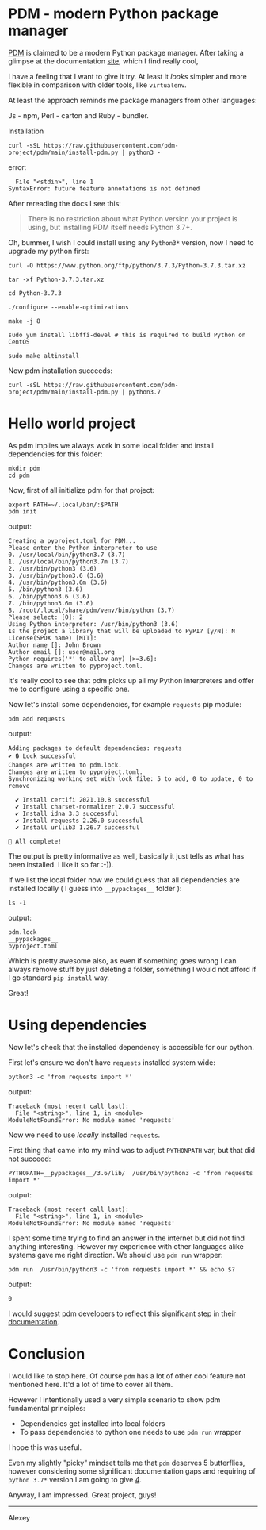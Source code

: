 # PDM - modern Python package manager

[PDM](/project/PDM/reviews) is claimed to be a modern Python package manager.
After taking a glimpse at the documentation [site](https://pdm.fming.dev/), which I find really cool,

I have a feeling that I want to give it try. At least it _looks_ simpler 
and more flexible in comparison with older tools, like `virtualenv`.

At least the approach reminds me package managers from other languages:

Js - npm, Perl - carton and Ruby - bundler.


Installation

```
curl -sSL https://raw.githubusercontent.com/pdm-project/pdm/main/install-pdm.py | python3 -
```

error:

```
  File "<stdin>", line 1
SyntaxError: future feature annotations is not defined

```

After rereading the docs I see this:

> There is no restriction about what Python version your project is using, but installing PDM itself needs Python 3.7+.

Oh, bummer, I wish I could install using any `Python3*` version, 
now I need to upgrade my python first:

```
curl -O https://www.python.org/ftp/python/3.7.3/Python-3.7.3.tar.xz

tar -xf Python-3.7.3.tar.xz

cd Python-3.7.3

./configure --enable-optimizations

make -j 8

sudo yum install libffi-devel # this is required to build Python on CentOS

sudo make altinstall
```

Now pdm installation succeeds:

```
curl -sSL https://raw.githubusercontent.com/pdm-project/pdm/main/install-pdm.py | python3.7
```

# Hello world project

As pdm implies we always work in some local folder and install dependencies for this folder:


```
mkdir pdm
cd pdm
```

Now, first of all initialize pdm for that project:

```
export PATH=~/.local/bin/:$PATH
pdm init
```

output:

```
Creating a pyproject.toml for PDM...
Please enter the Python interpreter to use
0. /usr/local/bin/python3.7 (3.7)
1. /usr/local/bin/python3.7m (3.7)
2. /usr/bin/python3 (3.6)
3. /usr/bin/python3.6 (3.6)
4. /usr/bin/python3.6m (3.6)
5. /bin/python3 (3.6)
6. /bin/python3.6 (3.6)
7. /bin/python3.6m (3.6)
8. /root/.local/share/pdm/venv/bin/python (3.7)
Please select: [0]: 2
Using Python interpreter: /usr/bin/python3 (3.6)
Is the project a library that will be uploaded to PyPI? [y/N]: N
License(SPDX name) [MIT]:
Author name []: John Brown
Author email []: user@mail.org
Python requires('*' to allow any) [>=3.6]:
Changes are written to pyproject.toml.
```

It's really cool to see that pdm picks up all my Python interpreters and offer me
to configure using a specific one.


Now let's install some dependencies, for example `requests` pip module:

```
pdm add requests
```

output:

```
Adding packages to default dependencies: requests
✔ 🔒 Lock successful
Changes are written to pdm.lock.
Changes are written to pyproject.toml.
Synchronizing working set with lock file: 5 to add, 0 to update, 0 to remove

  ✔ Install certifi 2021.10.8 successful
  ✔ Install charset-normalizer 2.0.7 successful
  ✔ Install idna 3.3 successful
  ✔ Install requests 2.26.0 successful
  ✔ Install urllib3 1.26.7 successful

🎉 All complete!
```

The output is pretty informative as well, basically it just tells as what has been installed.
I like it so far :-)).

If we list the local folder now we could guess that all dependencies are installed locally
( I guess into `__pypackages__` folder ):

```
ls -1
```

output:

```
pdm.lock
__pypackages__
pyproject.toml
```

Which is pretty awesome also, as even if something goes wrong I can always remove stuff by just deleting a folder, 
something I would not afford if I go standard `pip install` way. 

Great!


# Using dependencies

Now let's check that the installed dependency is accessible for our python.

First let's ensure we don't have `requests` installed system wide:


```
python3 -c 'from requests import *'
```

output:

```
Traceback (most recent call last):
  File "<string>", line 1, in <module>
ModuleNotFoundError: No module named 'requests'
```

Now we need to use _locally_ installed `requests`.

First thing that came into my mind was to adjust `PYTHONPATH` var, but that did not
succeed:

```
PYTHOPATH=__pypackages__/3.6/lib/  /usr/bin/python3 -c 'from requests import *'
```

output:

```
Traceback (most recent call last):
  File "<string>", line 1, in <module>
ModuleNotFoundError: No module named 'requests'
```

I spent some time trying to find an answer in the internet but did not
find anything interesting. However my experience with other languages alike
systems gave me right direction. We should use `pdm run` wrapper:


```
pdm run  /usr/bin/python3 -c 'from requests import *' && echo $?
```

output:

```
0
```

I would suggest pdm developers to reflect this significant step 
in their [documentation](https://pdm.fming.dev/usage/dependency/).

# Conclusion

I would like to stop here. Of course `pdm` has a lot of other cool feature not mentioned here.
It'd a lot of time to cover all them. 

However I intentionally used a very simple
scenario to show pdm fundamental principles:

* Dependencies get installed into local folders
* To pass dependencies to python one needs to use `pdm run` wrapper

I hope this was useful.

Even my slightly "picky" mindset tells me that `pdm` deserves 5 butterflies, however
considering some significant documentation gaps and requiring of `python 3.7*` version
I am going to give [4](/project/PDM/reviews).

Anyway, I am impressed. Great project, guys!

---

Alexey
